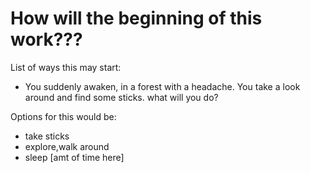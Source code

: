 # How will the beginning of this work???
List of ways this may start:

* You suddenly awaken, in a forest with a headache. You take a look around and find some sticks. what will you do?

Options for this would be:

* take sticks
* explore,walk around
* sleep [amt of time here]